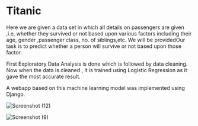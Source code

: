 
# Titanic
Here we are given a data set in which all details on passengers are given ,i.e, whether they survived or not based upon various factors including their age, gender ,passenger class, no. of siblings,etc. We will be providedOur task is to predict whether a person will survive or not based upon those factor.

First Exploratory Data Analysis is done which is followed by data cleaning. Now when the data is cleaned , it is trained using Logistic Regression as it gave the most accurate result. 

A webapp based on this machine learning model was implemented using Django.

![Screenshot (12)](https://user-images.githubusercontent.com/50799286/125330644-a6d2ce00-e364-11eb-8d65-71b582cf5873.png)

![Screenshot (9)](https://user-images.githubusercontent.com/50799286/125308913-f1e1e680-e34e-11eb-8cdb-1497eb4d74ae.png)
